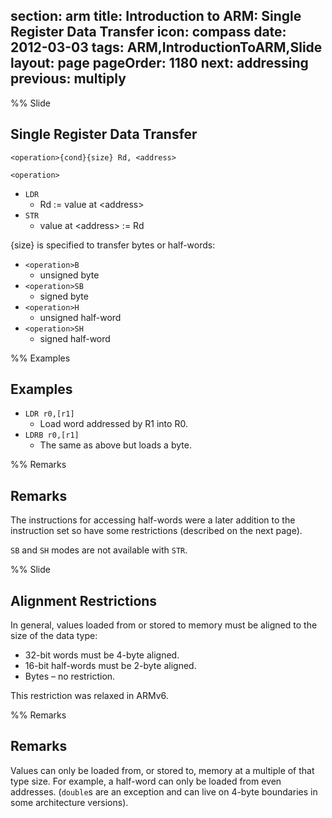 section: arm
title: Introduction to ARM: Single Register Data Transfer
icon: compass
date: 2012-03-03
tags: ARM,IntroductionToARM,Slide
layout: page
pageOrder: 1180
next: addressing
previous: multiply
----

%% Slide

## Single Register Data Transfer

<div class="format"><code>&lt;operation&gt;{cond}{size} Rd, &lt;address&gt;</code></div>

`<operation>`

* `LDR`
  * Rd := value at &lt;address&gt;
* `STR`
  * value at &lt;address&gt; := Rd

{size} is specified to transfer bytes or half-words:

* `<operation>B`
  * unsigned byte
* `<operation>SB`
  * signed byte
* `<operation>H`
  * unsigned half-word
* `<operation>SH`
  * signed half-word

%% Examples

## Examples

* `LDR r0,[r1]`
  * Load word addressed by R1 into R0.
* `LDRB r0,[r1]`
  * The same as above but loads a byte.

%% Remarks

## Remarks

The instructions for accessing half-words were a later addition to the instruction set so have some restrictions (described on the next page).

`SB` and `SH` modes are not available with `STR`.

%% Slide

## Alignment Restrictions

In general, values loaded from or stored to memory must be aligned to the size of the data type:

* 32-bit words must be 4-byte aligned.
* 16-bit half-words must be 2-byte aligned.
* Bytes – no restriction.

This restriction was relaxed in ARMv6.

%% Remarks

## Remarks

Values can only be loaded from, or stored to, memory at a multiple of that type size. For example, a half-word can only be loaded from even addresses. (`double`s are an exception and can live on 4-byte boundaries in some architecture versions).
